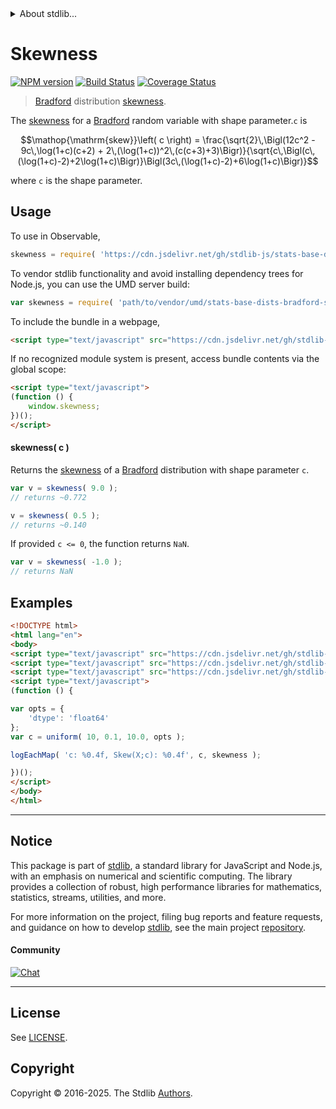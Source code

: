 <!--

@license Apache-2.0

Copyright (c) 2025 The Stdlib Authors.

Licensed under the Apache License, Version 2.0 (the "License");
you may not use this file except in compliance with the License.
You may obtain a copy of the License at

   http://www.apache.org/licenses/LICENSE-2.0

Unless required by applicable law or agreed to in writing, software
distributed under the License is distributed on an "AS IS" BASIS,
WITHOUT WARRANTIES OR CONDITIONS OF ANY KIND, either express or implied.
See the License for the specific language governing permissions and
limitations under the License.

-->


<details>
  <summary>
    About stdlib...
  </summary>
  <p>We believe in a future in which the web is a preferred environment for numerical computation. To help realize this future, we've built stdlib. stdlib is a standard library, with an emphasis on numerical and scientific computation, written in JavaScript (and C) for execution in browsers and in Node.js.</p>
  <p>The library is fully decomposable, being architected in such a way that you can swap out and mix and match APIs and functionality to cater to your exact preferences and use cases.</p>
  <p>When you use stdlib, you can be absolutely certain that you are using the most thorough, rigorous, well-written, studied, documented, tested, measured, and high-quality code out there.</p>
  <p>To join us in bringing numerical computing to the web, get started by checking us out on <a href="https://github.com/stdlib-js/stdlib">GitHub</a>, and please consider <a href="https://opencollective.com/stdlib">financially supporting stdlib</a>. We greatly appreciate your continued support!</p>
</details>

# Skewness

[![NPM version][npm-image]][npm-url] [![Build Status][test-image]][test-url] [![Coverage Status][coverage-image]][coverage-url] <!-- [![dependencies][dependencies-image]][dependencies-url] -->

> [Bradford][bradford-distribution] distribution [skewness][skewness].

<!-- Section to include introductory text. Make sure to keep an empty line after the intro `section` element and another before the `/section` close. -->

<section class="intro">

The [skewness][skewness] for a [Bradford][bradford-distribution] random variable with shape parameter.`c` is

<!-- <equation class="equation" label="eq:bradford_skewness" align="center" raw="\operatorname{skew}\left( c \right) = \frac{\sqrt{2}\,\Bigl(12c^2 - 9c\,\log(1+c)(c+2) +2\,(\log(1+c))^2\,(c(c+3)+3)\Bigr)}{\sqrt{c\,\Bigl(c\,(\log(1+c)-2)+2\log(1+c)\Bigr)}\Bigl(3c\,(\log(1+c)-2)+6\log(1+c)\Bigr)}" alt="Skewness for a bradford distribution."> -->

```math
\mathop{\mathrm{skew}}\left( c \right) = \frac{\sqrt{2}\,\Bigl(12c^2 - 9c\,\log(1+c)(c+2) + 2\,(\log(1+c))^2\,(c(c+3)+3)\Bigr)}{\sqrt{c\,\Bigl(c\,(\log(1+c)-2)+2\log(1+c)\Bigr)}\Bigl(3c\,(\log(1+c)-2)+6\log(1+c)\Bigr)}
```

<!-- </equation> -->

where `c` is the shape parameter.

</section>

<!-- /.intro -->

<!-- Package usage documentation. -->



<section class="usage">

## Usage

To use in Observable,

```javascript
skewness = require( 'https://cdn.jsdelivr.net/gh/stdlib-js/stats-base-dists-bradford-skewness@umd/browser.js' )
```

To vendor stdlib functionality and avoid installing dependency trees for Node.js, you can use the UMD server build:

```javascript
var skewness = require( 'path/to/vendor/umd/stats-base-dists-bradford-skewness/index.js' )
```

To include the bundle in a webpage,

```html
<script type="text/javascript" src="https://cdn.jsdelivr.net/gh/stdlib-js/stats-base-dists-bradford-skewness@umd/browser.js"></script>
```

If no recognized module system is present, access bundle contents via the global scope:

```html
<script type="text/javascript">
(function () {
    window.skewness;
})();
</script>
```

#### skewness( c )

Returns the [skewness][skewness] of a [Bradford][bradford-distribution] distribution with shape parameter `c`.

```javascript
var v = skewness( 9.0 );
// returns ~0.772

v = skewness( 0.5 );
// returns ~0.140
```

If provided `c <= 0`, the function returns `NaN`.

```javascript
var v = skewness( -1.0 );
// returns NaN
```

</section>

<!-- /.usage -->

<!-- Package usage notes. Make sure to keep an empty line after the `section` element and another before the `/section` close. -->

<section class="notes">

</section>

<!-- /.notes -->

<!-- Package usage examples. -->

<section class="examples">

## Examples

<!-- eslint no-undef: "error" -->

```html
<!DOCTYPE html>
<html lang="en">
<body>
<script type="text/javascript" src="https://cdn.jsdelivr.net/gh/stdlib-js/random-array-uniform@umd/browser.js"></script>
<script type="text/javascript" src="https://cdn.jsdelivr.net/gh/stdlib-js/console-log-each-map@umd/browser.js"></script>
<script type="text/javascript" src="https://cdn.jsdelivr.net/gh/stdlib-js/stats-base-dists-bradford-skewness@umd/browser.js"></script>
<script type="text/javascript">
(function () {

var opts = {
    'dtype': 'float64'
};
var c = uniform( 10, 0.1, 10.0, opts );

logEachMap( 'c: %0.4f, Skew(X;c): %0.4f', c, skewness );

})();
</script>
</body>
</html>
```

</section>

<!-- /.examples -->

<!-- Section to include cited references. If references are included, add a horizontal rule *before* the section. Make sure to keep an empty line after the `section` element and another before the `/section` close. -->

<section class="references">

</section>

<!-- /.references -->

<!-- Section for related `stdlib` packages. Do not manually edit this section, as it is automatically populated. -->

<section class="related">

</section>

<!-- /.related -->

<!-- Section for all links. Make sure to keep an empty line after the `section` element and another before the `/section` close. -->


<section class="main-repo" >

* * *

## Notice

This package is part of [stdlib][stdlib], a standard library for JavaScript and Node.js, with an emphasis on numerical and scientific computing. The library provides a collection of robust, high performance libraries for mathematics, statistics, streams, utilities, and more.

For more information on the project, filing bug reports and feature requests, and guidance on how to develop [stdlib][stdlib], see the main project [repository][stdlib].

#### Community

[![Chat][chat-image]][chat-url]

---

## License

See [LICENSE][stdlib-license].


## Copyright

Copyright &copy; 2016-2025. The Stdlib [Authors][stdlib-authors].

</section>

<!-- /.stdlib -->

<!-- Section for all links. Make sure to keep an empty line after the `section` element and another before the `/section` close. -->

<section class="links">

[npm-image]: http://img.shields.io/npm/v/@stdlib/stats-base-dists-bradford-skewness.svg
[npm-url]: https://npmjs.org/package/@stdlib/stats-base-dists-bradford-skewness

[test-image]: https://github.com/stdlib-js/stats-base-dists-bradford-skewness/actions/workflows/test.yml/badge.svg?branch=main
[test-url]: https://github.com/stdlib-js/stats-base-dists-bradford-skewness/actions/workflows/test.yml?query=branch:main

[coverage-image]: https://img.shields.io/codecov/c/github/stdlib-js/stats-base-dists-bradford-skewness/main.svg
[coverage-url]: https://codecov.io/github/stdlib-js/stats-base-dists-bradford-skewness?branch=main

<!--

[dependencies-image]: https://img.shields.io/david/stdlib-js/stats-base-dists-bradford-skewness.svg
[dependencies-url]: https://david-dm.org/stdlib-js/stats-base-dists-bradford-skewness/main

-->

[chat-image]: https://img.shields.io/gitter/room/stdlib-js/stdlib.svg
[chat-url]: https://app.gitter.im/#/room/#stdlib-js_stdlib:gitter.im

[stdlib]: https://github.com/stdlib-js/stdlib

[stdlib-authors]: https://github.com/stdlib-js/stdlib/graphs/contributors

[umd]: https://github.com/umdjs/umd
[es-module]: https://developer.mozilla.org/en-US/docs/Web/JavaScript/Guide/Modules

[deno-url]: https://github.com/stdlib-js/stats-base-dists-bradford-skewness/tree/deno
[deno-readme]: https://github.com/stdlib-js/stats-base-dists-bradford-skewness/blob/deno/README.md
[umd-url]: https://github.com/stdlib-js/stats-base-dists-bradford-skewness/tree/umd
[umd-readme]: https://github.com/stdlib-js/stats-base-dists-bradford-skewness/blob/umd/README.md
[esm-url]: https://github.com/stdlib-js/stats-base-dists-bradford-skewness/tree/esm
[esm-readme]: https://github.com/stdlib-js/stats-base-dists-bradford-skewness/blob/esm/README.md
[branches-url]: https://github.com/stdlib-js/stats-base-dists-bradford-skewness/blob/main/branches.md

[stdlib-license]: https://raw.githubusercontent.com/stdlib-js/stats-base-dists-bradford-skewness/main/LICENSE

[bradford-distribution]: https://en.wikipedia.org/wiki/Bradford%27s_law

[skewness]: https://en.wikipedia.org/wiki/Skewness

</section>

<!-- /.links -->
